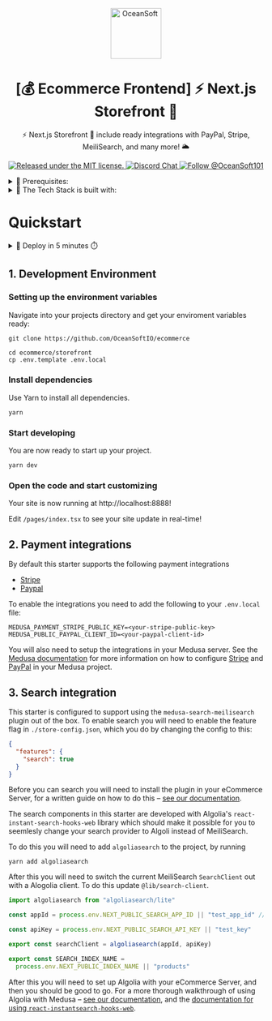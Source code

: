 <p align="center">
  <a href="https://ecommerce.oceansoft.io">
    <img alt="OceanSoft" src="https://academy.job4u.io/static/b5b477f8d3c818783b0ec3fb68a5e570/e64f1/logo.webp" width="100" />
  </a>
</p>

<h1 align="center">
  [💰 Ecommerce Frontend] ⚡ Next.js Storefront 💎
</h1>

<p align="center">
⚡ Next.js Storefront 💎 include ready integrations with PayPal, Stripe, MeiliSearch, and many more! 🌥
</p>

<p align="center">
  <a href="https://github.com/OceanSoftIO/ecommerce/blob/main/LICENSE">
    <img src="https://img.shields.io/badge/license-MIT-blue" alt="Released under the MIT license." />
  </a>
  <a href="https://discord.gg/KAS8GBjs">
    <img src="https://img.shields.io/badge/chat-on%20discord-7289DA.svg" alt="Discord Chat" />
  </a>
  <a href="https://twitter.com/intent/follow?screen_name=OceanSoft101">
    <img src="https://img.shields.io/twitter/follow/OceanSoft101.svg?label=Follow%20@OceanSoft101" alt="Follow @OceanSoft101" />
  </a>
</p>

<details>
<summary>🚦 Prerequisites:</summary>
  
  * ✅ [eCommerce Backend](https://github.com/medusajs/medusa)

  ```
  echo "Install the Medusa CLI"
  yarn global add @medusajs/medusa

  medusa new backend
  # medusa new backend --seed

  cd backend
  # medusa develop
  yarn start

  ```

  * ✅ An [eCommerce Backend Docker](https://github.com/OceanSoftIO/ecommerce/blob/main/docker/) should be running locally on port 9999.

</details>

<details>
<summary>🚦 The Tech Stack is built with:</summary>
  
  - [x] [Next.js](https://nextjs.org/) [Typescript](https://www.typescriptlang.org/): 
  
      `npx create-next-app@latest --typescript storefront`
  
  - [x] [Tailwind CSS](https://tailwindcss.com/)
  
      ```
      yarn add -D tailwindcss postcss autoprefixer
      npx tailwindcss init -p
      ```
  
  - [ ] [Cypress](https://www.cypress.io/)
  - [x] [Medusa](https://medusajs.com/) || [Medusa Next.js Starter](https://github.com/medusajs/nextjs-starter-medusa)
  - [ ] [Search]

  > The Shopify-like digital commerce engine built for developers optimizes operations and creates unique customer experiences; offers extensibility and customization with minimal developer effort; and provides an open, modular architecture that eliminates "hacky" workarounds, as well as speed and maintainability, allowing merchants to scale quickly.
  
</details>

# Quickstart

<details>
<summary>🚀 Deploy in 5 minutes ⏱️</summary>

  * [x] [Easily Deploy to Vercel with One Click](https://vercel.com/solutions/nextjs)

  * [ ] [![Deploy to Netlify](https://www.netlify.com/img/deploy/button.svg)](https://app.netlify.com/start/deploy?repository=https://github.com/OceanSoftIO/Serverless) || [![Netlify Status](https://api.netlify.com/api/v1/badges/1bf35fab-4d78-4932-91f3-8c8c88c81622/deploy-status)](https://app.netlify.com/sites/serverless-ecommerce-storefront/deploys)

  * [ ] [Next.js plugin from Serverless Framework](https://github.com/serverless-nextjs/serverless-next.js)

  🎓 Stick to **Vercel** if you value your time and sanity, and honestly, I would stick to Vercel for as long as I could, because it's not just about how much of a value it is initially, but the fact that their developer experience is second to none and the wide range of frameworks they support makes them my primary destination to deploy all things front-end.
  
</details>


## 1. Development Environment

### Setting up the environment variables

Navigate into your projects directory and get your enviroment variables ready:

```shell
git clone https://github.com/OceanSoftIO/ecommerce

cd ecommerce/storefront
cp .env.template .env.local
```

### Install dependencies

Use Yarn to install all dependencies.

```shell
yarn
```

### Start developing

You are now ready to start up your project.

```shell
yarn dev
```

### Open the code and start customizing

Your site is now running at http://localhost:8888!

Edit `/pages/index.tsx` to see your site update in real-time!

## 2. Payment integrations

By default this starter supports the following payment integrations

- [Stripe](https://stripe.com/)
- [Paypal](https://www.paypal.com/)

To enable the integrations you need to add the following to your `.env.local` file:

```shell
MEDUSA_PAYMENT_STRIPE_PUBLIC_KEY=<your-stripe-public-key>
MEDUSA_PUBLIC_PAYPAL_CLIENT_ID=<your-paypal-client-id>
```

You will also need to setup the integrations in your Medusa server. See the [Medusa documentation](https://docs.medusajs.com) for more information on how to configure [Stripe](https://docs.medusajs.com/add-plugins/stripe) and [PayPal](https://docs.medusajs.com/add-plugins/paypal) in your Medusa project.

## 3. Search integration

This starter is configured to support using the `medusa-search-meilisearch` plugin out of the box. To enable search you will need to enable the feature flag in `./store-config.json`, which you do by changing the config to this:

```json
{
  "features": {
    "search": true
  }
}
```

Before you can search you will need to install the plugin in your eCommerce Server, for a written guide on how to do this – [see our documentation](https://docs.medusajs.com/add-plugins/meilisearch).

The search components in this starter are developed with Algolia's `react-instant-search-hooks-web` library which should make it possible for you to seemlesly change your search provider to Algoli instead of MeiliSearch.

To do this you will need to add `algoliasearch` to the project, by running

```shell
yarn add algoliasearch
```

After this you will need to switch the current MeiliSearch `SearchClient` out with a Alogolia client. To do this update `@lib/search-client`.

```ts
import algoliasearch from "algoliasearch/lite"

const appId = process.env.NEXT_PUBLIC_SEARCH_APP_ID || "test_app_id" // You should add this to your environment variables

const apiKey = process.env.NEXT_PUBLIC_SEARCH_API_KEY || "test_key"

export const searchClient = algoliasearch(appId, apiKey)

export const SEARCH_INDEX_NAME =
  process.env.NEXT_PUBLIC_INDEX_NAME || "products"
```

After this you will need to set up Algolia with your eCommerce Server, and then you should be good to go. For a more thorough walkthrough of using Algolia with Medusa – [see our documentation](https://docs.medusajs.com/add-plugins/algolia), and the [documentation for using `react-instantsearch-hooks-web`](https://www.algolia.com/doc/guides/building-search-ui/getting-started/react-hooks/).
